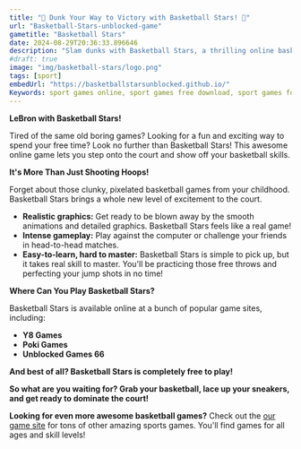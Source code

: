 ```yaml
---
title: "🏀 Dunk Your Way to Victory with Basketball Stars! 🏀"
url: "Basketball-Stars-unblocked-game"
gametitle: "Basketball Stars"
date: 2024-08-29T20:36:33.896646
description: "Slam dunks with Basketball Stars, a thrilling online basketball game perfect for all ages. Play for free and show off your skills!"
#draft: true
image: "img/basketball-stars/logo.png"
tags: [sport]
embedUrl: "https://basketballstarsunblocked.github.io/"
Keywords: sport games online, sport games free download, sport games for kids, sports games free, basketball stars y8, basketball stars unblocked, basketball stars poki, basketball stars 2021, basketball stars 2020, basketball stars online, basketball stars unblocked 66, basketball stars 3
---
```


**LeBron with Basketball Stars!** 

Tired of the same old boring games?  Looking for a fun and exciting way to spend your free time?  Look no further than Basketball Stars! This awesome online game lets you step onto the court and show off your basketball skills. 

**It's More Than Just Shooting Hoops!**

Forget about those clunky, pixelated basketball games from your childhood. Basketball Stars brings a whole new level of excitement to the court. 

* **Realistic graphics:** Get ready to be blown away by the smooth animations and detailed graphics.  Basketball Stars feels like a real game!
* **Intense gameplay:**  Play against the computer or challenge your friends in head-to-head matches. 
* **Easy-to-learn, hard to master:** Basketball Stars is simple to pick up, but it takes real skill to master.  You'll be practicing those free throws and perfecting your jump shots in no time!

**Where Can You Play Basketball Stars?**

Basketball Stars is available online at a bunch of popular game sites, including:

* **Y8 Games**
* **Poki Games**
* **Unblocked Games 66**

**And best of all? Basketball Stars is completely free to play!**

**So what are you waiting for? Grab your basketball, lace up your sneakers, and get ready to dominate the court!** 

**Looking for even more awesome basketball games?**  Check out the [our game site](https://online-generator.github.io/unblockedgames/) for tons of other amazing sports games.  You'll find games for all ages and skill levels! 

